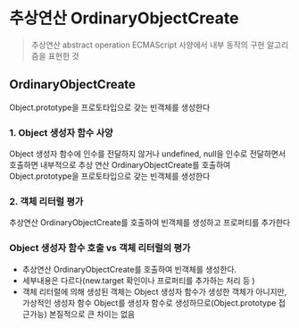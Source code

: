 # 추상연산 OrdinaryObjectCreate

> 추상연산 abstract operation
> ECMAScript 사양에서 내부 동작의 구현 알고리즘을 표현한 것

## OrdinaryObjectCreate
Object.prototype을 프로토타입으로 갖는 빈객체를 생성한다


### 1. Object 생성자 함수 사양
Object 생성자 함수에 인수를 전달하지 않거나 undefined, null을 인수로 전달하면서 호출하면 내부적으로 추상 연산 OrdinaryObjectCreate를 호출하여 Object.prototype을 프로토타입으로 갖는 빈객체를 생성한다

### 2. 객체 리터럴 평가
추상연산 OrdinaryObjectCreate를 호출하여 빈객체를 생성하고 프로퍼티를 추가한다

### Object 생성자 함수 호출 vs 객체 리터럴의 평가
- 추상연산 OrdinaryObjectCreate를 호출하여 빈객체를 생성한다.
- 세부내용은 다르다(new.target 확인이나 프로퍼티를 추가하는 처리 등 )
- 객체 리터럴에 의해 생성된 객체는 Object 생성자 함수가 생성한 객체가 아니지만, 가상적인 생성자 함수 Object를 생성자 함수로 생성하므로(Object.prototype 접근가능) 본질적으로 큰 차이는 없음